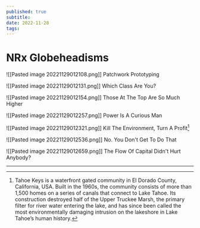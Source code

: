 ```yaml
---
published: true
subtitle: 
date: 2022-11-28
tags: 
---
```


# NRx Globeheadisms

![[Pasted image 20221129012108.png]]
Patchwork Prototyping

![[Pasted image 20221129012131.png]]
Which Class Are You?

![[Pasted image 20221129012154.png]]
Those At The Top Are So Much Higher

![[Pasted image 20221129012257.png]]
Power Is A Curious Man

![[Pasted image 20221129012321.png]]
Kill The Environment, Turn A Profit[^1]

![[Pasted image 20221129012536.png]]
No. You Don't Get To Do That

![[Pasted image 20221129012659.png]]
The Flow Of Capital Didn't Hurt Anybody? 

---
[^1]: Tahoe Keys is a waterfront gated community in El Dorado County, California, USA. Built in the 1960s, the community consists of more than 1,500 homes on a series of canals that connect to Lake Tahoe. Its construction destroyed half of the Upper Truckee Marsh, the primary filter for river water entering the lake, and has since been called the most environmentally damaging intrusion on the lakeshore in Lake Tahoe’s human history.